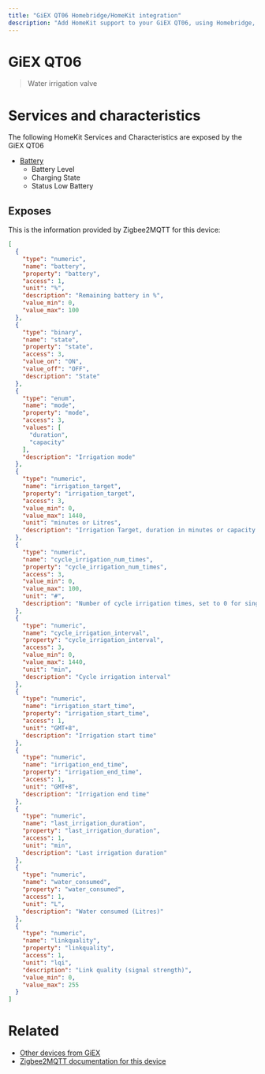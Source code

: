 ```yaml
---
title: "GiEX QT06 Homebridge/HomeKit integration"
description: "Add HomeKit support to your GiEX QT06, using Homebridge, Zigbee2MQTT and homebridge-z2m."
---
```

<!---
This file has been GENERATED using src/docgen/docgen.ts
DO NOT EDIT THIS FILE MANUALLY!
-->
# GiEX QT06
> Water irrigation valve


# Services and characteristics
The following HomeKit Services and Characteristics are exposed by
the GiEX QT06

* [Battery](../../battery.md)
  * Battery Level
  * Charging State
  * Status Low Battery



## Exposes

This is the information provided by Zigbee2MQTT for this device:

```json
[
  {
    "type": "numeric",
    "name": "battery",
    "property": "battery",
    "access": 1,
    "unit": "%",
    "description": "Remaining battery in %",
    "value_min": 0,
    "value_max": 100
  },
  {
    "type": "binary",
    "name": "state",
    "property": "state",
    "access": 3,
    "value_on": "ON",
    "value_off": "OFF",
    "description": "State"
  },
  {
    "type": "enum",
    "name": "mode",
    "property": "mode",
    "access": 3,
    "values": [
      "duration",
      "capacity"
    ],
    "description": "Irrigation mode"
  },
  {
    "type": "numeric",
    "name": "irrigation_target",
    "property": "irrigation_target",
    "access": 3,
    "value_min": 0,
    "value_max": 1440,
    "unit": "minutes or Litres",
    "description": "Irrigation Target, duration in minutes or capacity in Litres (depending on mode)"
  },
  {
    "type": "numeric",
    "name": "cycle_irrigation_num_times",
    "property": "cycle_irrigation_num_times",
    "access": 3,
    "value_min": 0,
    "value_max": 100,
    "unit": "#",
    "description": "Number of cycle irrigation times, set to 0 for single cycle"
  },
  {
    "type": "numeric",
    "name": "cycle_irrigation_interval",
    "property": "cycle_irrigation_interval",
    "access": 3,
    "value_min": 0,
    "value_max": 1440,
    "unit": "min",
    "description": "Cycle irrigation interval"
  },
  {
    "type": "numeric",
    "name": "irrigation_start_time",
    "property": "irrigation_start_time",
    "access": 1,
    "unit": "GMT+8",
    "description": "Irrigation start time"
  },
  {
    "type": "numeric",
    "name": "irrigation_end_time",
    "property": "irrigation_end_time",
    "access": 1,
    "unit": "GMT+8",
    "description": "Irrigation end time"
  },
  {
    "type": "numeric",
    "name": "last_irrigation_duration",
    "property": "last_irrigation_duration",
    "access": 1,
    "unit": "min",
    "description": "Last irrigation duration"
  },
  {
    "type": "numeric",
    "name": "water_consumed",
    "property": "water_consumed",
    "access": 1,
    "unit": "L",
    "description": "Water consumed (Litres)"
  },
  {
    "type": "numeric",
    "name": "linkquality",
    "property": "linkquality",
    "access": 1,
    "unit": "lqi",
    "description": "Link quality (signal strength)",
    "value_min": 0,
    "value_max": 255
  }
]
```

# Related
* [Other devices from GiEX](../index.md#giex)
* [Zigbee2MQTT documentation for this device](https://www.zigbee2mqtt.io/devices/QT06.html)